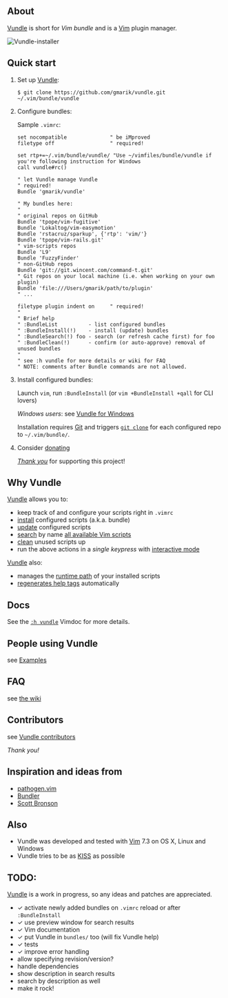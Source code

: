 ## About

[Vundle] is short for _Vim bundle_ and is a [Vim] plugin manager.

![Vundle-installer](http://25.media.tumblr.com/tumblr_m8m96w06G81r39828o1_1280.png)

## Quick start

1. Set up [Vundle]:

   ```
   $ git clone https://github.com/gmarik/vundle.git ~/.vim/bundle/vundle
   ```

2. Configure bundles:

   Sample `.vimrc`:

   ```vim
   set nocompatible              " be iMproved
   filetype off                  " required!
   
   set rtp+=~/.vim/bundle/vundle/ "Use ~/vimfiles/bundle/vundle if you're following instruction for Windows
   call vundle#rc()
   
   " let Vundle manage Vundle
   " required! 
   Bundle 'gmarik/vundle'
   
   " My bundles here:
   "
   " original repos on GitHub
   Bundle 'tpope/vim-fugitive'
   Bundle 'Lokaltog/vim-easymotion'
   Bundle 'rstacruz/sparkup', {'rtp': 'vim/'}
   Bundle 'tpope/vim-rails.git'
   " vim-scripts repos
   Bundle 'L9'
   Bundle 'FuzzyFinder'
   " non-GitHub repos
   Bundle 'git://git.wincent.com/command-t.git'
   " Git repos on your local machine (i.e. when working on your own plugin)
   Bundle 'file:///Users/gmarik/path/to/plugin'
   " ...
   
   filetype plugin indent on     " required!
   "
   " Brief help
   " :BundleList          - list configured bundles
   " :BundleInstall(!)    - install (update) bundles
   " :BundleSearch(!) foo - search (or refresh cache first) for foo
   " :BundleClean(!)      - confirm (or auto-approve) removal of unused bundles
   "
   " see :h vundle for more details or wiki for FAQ
   " NOTE: comments after Bundle commands are not allowed.
   ```

3. Install configured bundles:

   Launch `vim`, run `:BundleInstall` 
   (or `vim +BundleInstall +qall` for CLI lovers)

   *Windows users*: see [Vundle for Windows](https://github.com/gmarik/vundle/wiki/Vundle-for-Windows)

   Installation requires [Git] and triggers [`git clone`](http://gitref.org/creating/#clone) for each configured repo to `~/.vim/bundle/`.

4. Consider [donating](https://www.paypal.com/cgi-bin/webscr?cmd=_s-xclick&hosted_button_id=T44EJZX8RBUWY)

   [*Thank you*](http://j.mp/rSbm01) for supporting this project!


## Why Vundle

[Vundle] allows you to:

- keep track of and configure your scripts right in `.vimrc`
- [install] configured scripts (a.k.a. bundle) 
- [update] configured scripts
- [search] by name [all available Vim scripts]
- [clean] unused scripts up
- run the above actions in a *single keypress* with [interactive mode]

[Vundle] also:

- manages the [runtime path] of your installed scripts
- [regenerates help tags][helptags] automatically

## Docs

See the [`:h vundle`](https://github.com/gmarik/vundle/blob/master/doc/vundle.txt) Vimdoc for more details.

## People using Vundle

see [Examples](https://github.com/gmarik/vundle/wiki/Examples)

## FAQ

see [the wiki](https://github.com/gmarik/vundle/wiki#faq)

## Contributors

see [Vundle contributors](https://github.com/gmarik/vundle/graphs/contributors)

*Thank you!*

## Inspiration and ideas from

* [pathogen.vim]
* [Bundler]
* [Scott Bronson](http://github.com/bronson)

## Also

* Vundle was developed and tested with [Vim] 7.3 on OS X, Linux and Windows
* Vundle tries to be as [KISS](http://en.wikipedia.org/wiki/KISS_principle) as possible

## TODO:
[Vundle] is a work in progress, so any ideas and patches are appreciated.

* ✓ activate newly added bundles on `.vimrc` reload or after `:BundleInstall`
* ✓ use preview window for search results
* ✓ Vim documentation
* ✓ put Vundle in `bundles/` too (will fix Vundle help)
* ✓ tests
* ✓ improve error handling
* allow specifying revision/version?
* handle dependencies
* show description in search results
* search by description as well
* make it rock!

[Vundle]:http://github.com/gmarik/vundle
[pathogen.vim]:http://github.com/tpope/vim-pathogen/
[Bundler]:https://github.com/bundler/bundler
[Vim]:http://www.vim.org
[Git]:http://git-scm.com
[all available Vim scripts]:http://vim-scripts.org/vim/scripts.html
[helptags]:http://vimdoc.sourceforge.net/htmldoc/helphelp.html#:helptags
[runtime path]:http://vimdoc.sourceforge.net/htmldoc/options.html#%27runtimepath%27

[install]:https://github.com/gmarik/vundle/blob/master/doc/vundle.txt#L115-129
[update]:https://github.com/gmarik/vundle/blob/master/doc/vundle.txt#L131-137
[search]:https://github.com/gmarik/vundle/blob/master/doc/vundle.txt#L139-161
[clean]:https://github.com/gmarik/vundle/blob/master/doc/vundle.txt#L171-L183
[interactive mode]:https://github.com/gmarik/vundle/blob/master/doc/vundle.txt#L186-213
